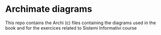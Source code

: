 # Archimate diagrams

This repo contains the Archi (c) files containing the diagrams used in the book and for the exercices related to Sistemi Informativi course
